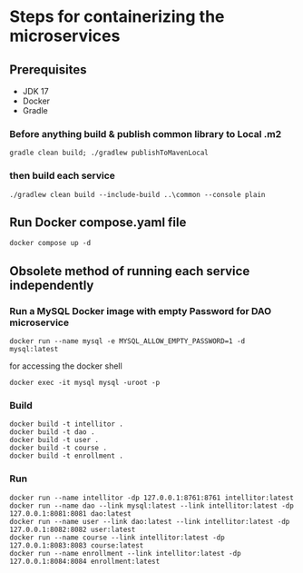 # Steps for containerizing the microservices

## Prerequisites
* JDK 17
* Docker
* Gradle

### Before anything build & publish common library to Local .m2
```
gradle clean build; ./gradlew publishToMavenLocal
```

### then build each service
```
./gradlew clean build --include-build ..\common --console plain
```

## Run Docker compose.yaml file
```
docker compose up -d
```

## Obsolete method of running each service independently

### Run a MySQL Docker image with empty Password for DAO microservice
```
docker run --name mysql -e MYSQL_ALLOW_EMPTY_PASSWORD=1 -d mysql:latest
```
for accessing the docker shell
```
docker exec -it mysql mysql -uroot -p
```

### Build
```
docker build -t intellitor .
docker build -t dao .
docker build -t user .
docker build -t course .
docker build -t enrollment .
```

### Run
```
docker run --name intellitor -dp 127.0.0.1:8761:8761 intellitor:latest
docker run --name dao --link mysql:latest --link intellitor:latest -dp 127.0.0.1:8081:8081 dao:latest
docker run --name user --link dao:latest --link intellitor:latest -dp 127.0.0.1:8082:8082 user:latest
docker run --name course --link intellitor:latest -dp 127.0.0.1:8083:8083 course:latest
docker run --name enrollment --link intellitor:latest -dp 127.0.0.1:8084:8084 enrollment:latest
```
